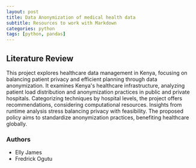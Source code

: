 ```yaml
---
layout: post
title: Data Anonymization of medical health data
subtitle: Resources to work with Markdown
categories: python
tags: [python, pandas]
---
```


## Literature Review

This project explores healthcare data management in Kenya, focusing on balancing patient privacy and efficient planning through data anonymization. It examines Kenya's healthcare infrastructure, analyzing patient load distribution and anonymization practices in public and private hospitals. Categorizing techniques by hospital levels, the project offers recommendations, considering computational resources. Insights from runtime analysis stress balancing privacy with feasibility. The proposed policy aims to standardize anonymization practices, benefiting healthcare globally.

### Authors
 - Elly James
 - Fredrick Ogutu
